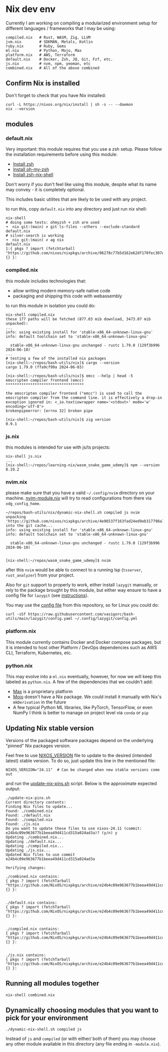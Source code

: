 # Nix dev env

Currently I am working on compiling a modularized environment setup for different
languages / frameworks that I may be using:

```shell
compiled.nix   # Rust, WASM, Zig, LLVM
jvm.nix        # SDKMAN, Metals, Kotlin
ruby.nix       # Ruby, Gems
ml.nix         # Python, Mojo, Max
platform.nix   # AWS, Terraform
default.nix    # Docker, Zsh, JQ, Git, Fzf, etc.
js.nix         # nvm, npm, yeoman, etc
combined.nix   # All of the above combined
```

## Confirm Nix is installed

Don't forget to check that you have Nix installed:

```shell
curl -L https://nixos.org/nix/install | sh -s -- --daemon
nix --version
```

## modules

### default.nix

Very important: this module requires that you use a zsh setup. Please follow the installation requirements
before using this module:

- [Install zsh](https://github.com/ohmyzsh/ohmyzsh/wiki/Installing-ZSH#install-and-set-up-zsh-as-default)
- [Install oh-my-zsh](https://ohmyz.sh/#install)
- [Install zsh-nix-shell](https://github.com/chisui/zsh-nix-shell?tab=readme-ov-file#installation)

Don't worry if you don't feel like using this module, despite what its name may convey - it is completely optional.

This includes basic utilites that are likely to be used with any project.

to run this, copy `default.nix` into any directory and just run nix shell:

```shell
nix-shell
# doing some tests: ohmyzsh + zsh are used
➜  nix git:(main) ✗ git ls-files --others --exclude-standard
default.nix
# silver-search is working
➜  nix git:(main) ✗ ag nix
default.nix
1:{ pkgs ? import (fetchtarball "https://github.com/nixos/nixpkgs/archive/06278c77b5d162e62df170fec307e83f1812d94b.tar.gz") {} }:
```

### compiled.nix

this module includes technologies that:
- allow writing modern memory-safe native code
- packaging and shipping this code with webassembly

to run this module in isolation you could do:

```shell
nix-shell compiled.nix
these 177 paths will be fetched (877.03 mib download, 3473.07 mib unpacked):
...
info: using existing install for 'stable-x86_64-unknown-linux-gnu'
info: default toolchain set to 'stable-x86_64-unknown-linux-gnu'

  stable-x86_64-unknown-linux-gnu unchanged - rustc 1.79.0 (129f3b996 2024-06-10)
...
# testing a few of the installed nix packages
[nix-shell:~/repos/bash-utils/nix]$ cargo --version
cargo 1.79.0 (ffa9cf99a 2024-06-03)

[nix-shell:~/repos/bash-utils/nix]$ emcc --help | head -5
emscripten compiler frontend (emcc)
***********************************

the emscripten compiler frontend ("emcc") is used to call the
emscripten compiler from the command line. it is effectively a drop-in
exception ignored in: <_io.textiowrapper name='<stdout>' mode='w' encoding='utf-8'>
brokenpipeerror: [errno 32] broken pipe

[nix-shell:~/repos/bash-utils/nix]$ zig version
0.9.1
```

### js.nix

this modules is intended for use with js/ts projects:

```shell
nix-shell js.nix
...
[nix-shell:~/repos/learning-nix/wasm_snake_game_udemy]$ npm --version
8.19.2
```

### nvim.nix

please make sure that you have a valid `~/.config/nvim` directory on your machine. [nvim-module.nix](nvim-module.nix) will try to read
configurations from there via `xdg_config_home`.

```shell
~/repos/bash-utils/nix/dynamic-nix-shell.sh compiled js nvim
unpacking 'https://github.com/nixos/nixpkgs/archive/4e96537f163fad24ed9eb317798a79afc85b51b7.tar.gz' into the git cache...
info: using existing install for 'stable-x86_64-unknown-linux-gnu'
info: default toolchain set to 'stable-x86_64-unknown-linux-gnu'

  stable-x86_64-unknown-linux-gnu unchanged - rustc 1.79.0 (129f3b996 2024-06-10)


[nix-shell:~/repos/wasm_snake_game_udemy]$ nvim
```

after this `nvim` would be able to connect to a running lsp (`tsserver`, `rust_analyzer`) from your project.

Also for `git` support to properly to work, either install `lazygit` manually, or rely to the package brought
by this module, but either way ensure to have a config file for `lazygit` (see [instructions](https://github.com/jesseduffield/lazygit/blob/master/docs/Config.md#user-config)).

You may use the [config file](./../lazygit/config.yaml) from this repository, so for Linux you could do:

```shell
curl -sSf https://raw.githubusercontent.com/vasigorc/bash-utils/main/lazygit/config.yaml ~/.config/lazygit/config.yml
```

### platform.nix

This module currently contains Docker and Docker compose packages, but it is intended to host other Platform / DevOps
dependencies such as AWS CLI, Terraform, Kubernetes, etc.

### python.nix

This may evolve into a `ml.nix` eventually, however, for now we will keep this labeled as `python.nix`. A few of the dependencies that we couldn't add:

- [Max](https://www.modular.com/max) is a proprietary platform
- [Mojo](https://docs.modular.com/mojo/manual/) doesn't have a Nix package. We could install it manually with Nix's `mkDerivation` in the future
- A few typical Python ML libraries, like PyTorch, TensorFlow, or even NumPy I think is better to manage on project level via `conda` or `pip`

## Updating Nix stable version

Versions of the packaged software packages depend on the underlying "pinned" Nix packages version.

Feel free to use [NIXOS_VERSION](NIXOS_VERSION) file to update to the desired (intended latest) stable version. To do so, just update this line in the mentioned file:

```shell
NIXOS_VERSION="24.11"  # Can be changed when new stable versions come out
```

and run the [update-nix-pins.sh](./update-nix-pins.sh) script. Below is the approximate expected output:

```shell
./update-nix-pins.sh
Current directory contents:
Finding Nix files to update...
Found: ./combined.nix
Found: ./default.nix
Found: ./compiled.nix
Found: ./js.nix
Do you want to update these files to use nixos-24.11 (commit: e24b4c09e963677b1beea49d411cd315a024ad3a)? (y/n) y
Updating ./combined.nix...
Updating ./default.nix...
Updating ./compiled.nix...
Updating ./js.nix...
Updated Nix files to use commit e24b4c09e963677b1beea49d411cd315a024ad3a

Verifying changes:

./combined.nix contains:
{ pkgs ? import (fetchTarball "https://github.com/NixOS/nixpkgs/archive/e24b4c09e963677b1beea49d411cd315a024ad3a.tar.gz") {} }:


./default.nix contains:
{ pkgs ? import (fetchTarball "https://github.com/NixOS/nixpkgs/archive/e24b4c09e963677b1beea49d411cd315a024ad3a.tar.gz") {} }:


./compiled.nix contains:
{ pkgs ? import (fetchTarball "https://github.com/NixOS/nixpkgs/archive/e24b4c09e963677b1beea49d411cd315a024ad3a.tar.gz") {} }:


./js.nix contains:
{ pkgs ? import (fetchTarball "https://github.com/NixOS/nixpkgs/archive/e24b4c09e963677b1beea49d411cd315a024ad3a.tar.gz") {} }:
```

## Running all modules together

```shell
nix-shell combined.nix
```

## Dynamically choosing modules that you want to pick for your environment

```shell
./dynamic-nix-shell.sh compiled js
```

Instead of `js` and `compiled` (or with either/ both of them) you may choose any other module available in this directory (any file ending in `-module.nix`).
